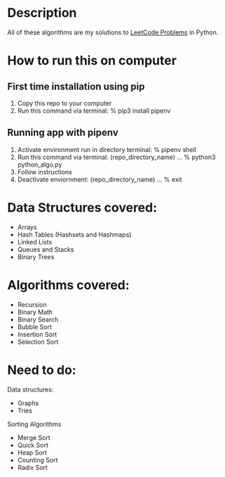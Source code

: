 # Description
All of these algorithms are my solutions to [LeetCode Problems](https://leetcode.com/explore/) in Python.

# How to run this on computer
## First time installation using pip
1. Copy this repo to your computer
2. Run this command via terminal: % pip3 install pipenv

## Running app with pipenv
1. Activate environment run in directory terminal: % pipenv shell
2. Run this command via terminal: (repo_directory_name) ... % python3 python_algo.py
3. Follow instructions
4. Deactivate enviornment: (repo_directory_name) ... % exit

# Data Structures covered:
* Arrays
* Hash Tables (Hashsets and Hashmaps)
* Linked Lists
* Queues and Stacks
* Binary Trees

# Algorithms covered:
* Recursion
* Binary Math
* Binary Search
* Bubble Sort
* Insertion Sort
* Selection Sort

# Need to do:
Data structures:
* Graphs
* Tries

Sorting Algorithms
* Merge Sort
* Quick Sort
* Heap Sort
* Counting Sort
* Radix Sort
